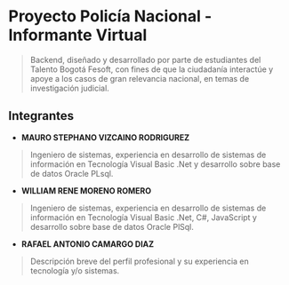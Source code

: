 # Proyecto Policía Nacional - Informante Virtual

>Backend, diseñado y desarrollado por parte de estudiantes del Talento Bogotá Fesoft, con fines de que la ciudadanía interactúe y apoye a los casos de gran relevancia nacional, en temas de investigación judicial.

## Integrantes

- **MAURO STEPHANO VIZCAINO RODRIGUREZ** 
>Ingeniero de sistemas, experiencia en desarrollo de sistemas de información en Tecnología Visual Basic .Net y desarrollo sobre base de datos Oracle PLsql.
- **WILLIAM RENE MORENO ROMERO** 
>Ingeniero de sistemas, experiencia en desarrollo de sistemas de información en Tecnología Visual Basic .Net, C#, JavaScript y desarrollo sobre base de datos Oracle PlSql.
- **RAFAEL ANTONIO CAMARGO DIAZ** 
>Descripción breve del perfil profesional y su experiencia en tecnología y/o sistemas.